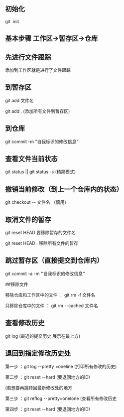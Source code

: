 ## 初始化

git .init

## 基本步骤   工作区→暂存区→仓库

## 先进行文件跟踪

添加到工作区就是进行了文件跟踪

## 到暂存区

git add 文件名

git add . (添加所有文件到暂存区)

## 到仓库

git commit -m "自我标识的修改信息" 

## 查看文件当前状态

git status  || git status -s (精简模式)

## 撤销当前修改（到上一个仓库内的状态）

git checkout -- 文件名   （慎用）

## 取消文件的暂存

git reset HEAD 要移除暂存的文件名 

git reset HEAD .    移除所有文件的暂存

## 跳过暂存区（直接提交到仓库内）

git commit -a -m   ''自我标识的修改信息''

##移除文件 

移除仓库和工作区中的文件 ：  git rm -f 文件名

只移除仓库中的文件 ： git rm --cached 文件名

## 查看修改历史

git log (最近的提交历史 展示在最上方) 

## 退回到指定修改历史处 

第一步 ：git log --pretty =oneline   (打印所有修改的历史)

第二步 ：git reset --hard (要退回地方的ID)

(若想要再跳转回最新修改处的地方

第三步 ：git reflog --pretty=onelone  (查看所有修改历史

第四步 ：git reset --hard (要退回地方的ID)



